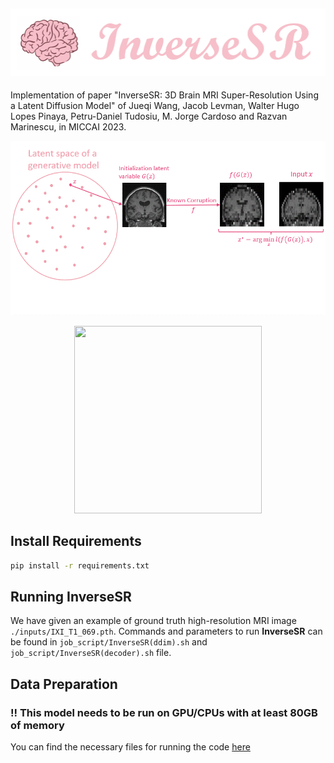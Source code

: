 ![title](img/title.png)
---
Implementation of paper "InverseSR: 3D Brain MRI Super-Resolution Using a Latent Diffusion Model" of Jueqi Wang, Jacob Levman, Walter Hugo Lopes Pinaya, Petru-Daniel Tudosiu, M. Jorge Cardoso and Razvan Marinescu, in MICCAI 2023.


<p align="center">
    <img src="img/Method_Detail.gif" /> 
</p>

<p align="center">
    <img src="img/InverseSR_2.gif" width="300" height="300" /> 
</p>

## Install Requirements
```sh
pip install -r requirements.txt
```

## Running InverseSR
We have given an example of ground truth high-resolution MRI image `./inputs/IXI_T1_069.pth`. Commands and parameters to run **InverseSR** can be found in `job_script/InverseSR(ddim).sh` and `job_script/InverseSR(decoder).sh` file.


## Data Preparation

### !! This model needs to be run on GPU/CPUs with at least 80GB of memory
You can find the necessary files for running the code [here](https://drive.google.com/drive/folders/110l68um6gUJzECIv0AyF-4Fcw0rrQgA9?usp=drive_link)